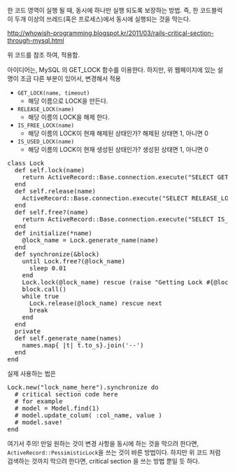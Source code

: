 한 코드 영역이 실행 될 때, 동시에 하나만 실행 되도록 보장하는 방법. 즉, 한 코드블럭이 두개 이상의 쓰레드(혹은 프로세스)에서 동시에 실행되는 것을 막는다.

http://whowish-programming.blogspot.kr/2011/03/rails-critical-section-through-mysql.html

위 코드를 참조 하여, 적용함.

아이디어는, MySQL 의 GET_LOCK 함수를 이용한다. 하지만, 위 웹페이지에 있는 설명이 조금 다른 부분이 있어서, 변경해서 적용

* `GET_LOCK(name, timeout)`
  * 해당 이름으로 LOCK을 만든다.
* `RELEASE_LOCK(name)`
  * 해당 이름의 LOCK을 해제 한다.
* `IS_FREE_LOCK(name)`
  * 해당 이름의 LOCK이 현재 해제된 상태인가? 해제된 상태면 1, 아니면 0
* `IS_USED_LOCK(name)`
  * 해당 이름의 LOCK이 현재 생성된 상태인가? 생성된 상태면 1, 아니면 0

<pre>
class Lock
  def self.lock(name)
    return ActiveRecord::Base.connection.execute("SELECT GET_LOCK('#{name}',60);")
  end
  def self.release(name)
    ActiveRecord::Base.connection.execute("SELECT RELEASE_LOCK('#{name}');")
  end
  def self.free?(name)
    return ActiveRecord::Base.connection.execute("SELECT IS_FREE_LOCK('#{name}');").select.to_a[0][0] == 1
  end
  def initialize(*name)
    @lock_name = Lock.generate_name(name)
  end
  def synchronize(&block)
    until Lock.free?(@lock_name)
      sleep 0.01
    end
    Lock.lock(@lock_name) rescue (raise "Getting Lock #{@lock_name} timeout")
    block.call()
    while true
      Lock.release(@lock_name) rescue next
      break
    end
  end
  private
  def self.generate_name(names)
    names.map{ |t| t.to_s}.join('--')
  end
end
</pre>

실제 사용하는 법은

<pre>
Lock.new("lock_name_here").synchronize do
  # critical section code here
  # for example
  # model = Model.find(1)
  # model.update_colum( :col_name, value )
  # model.save!
end
</pre>

여기서 주의!
만일 원하는 것이 변경 사항을 동시에 하는 것을 막으려 한다면, `ActiveRecord::PessimisticLock`을 쓰는 것이 바른 방법이다. 하지만 위 코드 처럼 검색하는 것까지 막으려 한다면, critical section 을 쓰는 방법 뿐일 듯 하다.